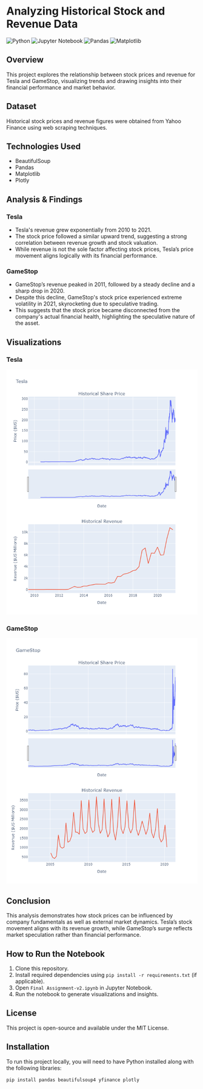 # Analyzing Historical Stock and Revenue Data

![Python](https://img.shields.io/badge/Python-3776AB?style=for-the-badge&logo=python&logoColor=white) ![Jupyter Notebook](https://img.shields.io/badge/Jupyter-F37626?style=for-the-badge&logo=jupyter&logoColor=white) ![Pandas](https://img.shields.io/badge/Pandas-150458?style=for-the-badge&logo=pandas&logoColor=white) ![Matplotlib](https://img.shields.io/badge/Matplotlib-11557C?style=for-the-badge&logo=matplotlib&logoColor=white)

## Overview
This project explores the relationship between stock prices and revenue for Tesla and GameStop, visualizing trends and drawing insights into their financial performance and market behavior.

## Dataset
Historical stock prices and revenue figures were obtained from Yahoo Finance using web scraping techniques.

## Technologies Used
- BeautifulSoup
- Pandas
- Matplotlib
- Plotly

## Analysis & Findings
### Tesla
- Tesla's revenue grew exponentially from 2010 to 2021.
- The stock price followed a similar upward trend, suggesting a strong correlation between revenue growth and stock valuation.
- While revenue is not the sole factor affecting stock prices, Tesla’s price movement aligns logically with its financial performance.

### GameStop
- GameStop’s revenue peaked in 2011, followed by a steady decline and a sharp drop in 2020.
- Despite this decline, GameStop's stock price experienced extreme volatility in 2021, skyrocketing due to speculative trading.
- This suggests that the stock price became disconnected from the company's actual financial health, highlighting the speculative nature of the asset.

## Visualizations
### Tesla
![Tesla Stock and Revenue](https://github.com/vincenzomaltese/Analyzing-Historical-Stock-Revenue-Data/blob/main/images/Tesla_graph.png)

### GameStop
![GameStop Stock and Revenue](https://github.com/vincenzomaltese/Analyzing-Historical-Stock-Revenue-Data/blob/main/images/GameStop_graph.png)

## Conclusion
This analysis demonstrates how stock prices can be influenced by company fundamentals as well as external market dynamics. Tesla’s stock movement aligns with its revenue growth, while GameStop’s surge reflects market speculation rather than financial performance.

## How to Run the Notebook
1. Clone this repository.
2. Install required dependencies using `pip install -r requirements.txt` (if applicable).
3. Open `Final Assignment-v2.ipynb` in Jupyter Notebook.
4. Run the notebook to generate visualizations and insights.

## License
This project is open-source and available under the MIT License.


## Installation

To run this project locally, you will need to have Python installed along with the following libraries:

```bash
pip install pandas beautifulsoup4 yfinance plotly
